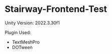 # Stairway-Frontend-Test

Unity Version: 2022.3.30f1
  
Plugin Used:
<ul>
  <li> TextMeshPro </li>
  <li> DOTween</li>
</ul>
